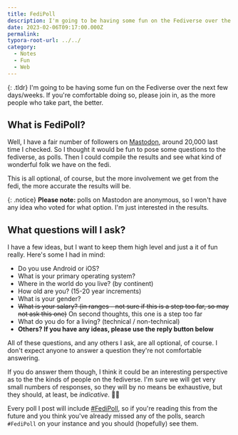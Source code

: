 ```yaml
---
title: FediPoll
description: I'm going to be having some fun on the Fediverse over the next few days/weeks. Please join in.
date: 2023-02-06T09:17:00.000Z
permalink:
typora-root-url: ../../
category:
  - Notes
  - Fun
  - Web
---
```


{: .tldr}
I'm going to be having some fun on the Fediverse over the next few days/weeks. If you're comfortable doing so, please join in, as the more people who take part, the better.

## What is FediPoll?

Well, I have a fair number of followers on [Mastodon](https://fosstodon.org/@kev), around 20,000 last time I checked. So I thought it would be fun to pose some questions to the fediverse, as polls. Then I could compile the results and see what kind of wonderful folk we have on the fedi.

This is all optional, of course, but the more involvement we get from the fedi, the more accurate the results will be.

{: .notice}
**Please note:** polls on Mastodon are anonymous, so I won't have any idea who voted for what option. I'm just interested in the results.

## What questions will I ask?

I have a few ideas, but I want to keep them high level and just a it of fun really. Here's some I had in mind:

* Do you use Android or iOS?
* What is your primary operating system?
* Where in the world do you live? (by continent)
* How old are you? (15-20 year increments)
* What is your gender?
* ~~What is your salary? (in ranges - not sure if this is a step too far, so may not ask this one)~~ On second thoughts, this one is a step too far
* What do you do for a living? (technical / non-technical)
* **Others? If you have any ideas, please use the reply button below**

All of these questions, and any others I ask, are all optional, of course. I don't expect anyone to answer a question they're not comfortable answering.

If you do answer them though, I think it could be an interesting perspective as to the the kinds of people on the fediverse. I'm sure we will get very small numbers of responses, so they will by no means be exhaustive, but they should, at least, be *indicative*. 🤷‍♂️

Every poll I post will include [#FediPoll](https://fosstodon.org/tags/fedipoll), so if you're reading this from the future and you think you've already missed any of the polls, search `#FediPoll` on your instance and you should (hopefully) see them.